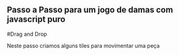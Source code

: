 ## Passo a Passo para um jogo de damas com javascript puro

#Drag and Drop

Neste passo criamos alguns tiles para movimentar uma peça
